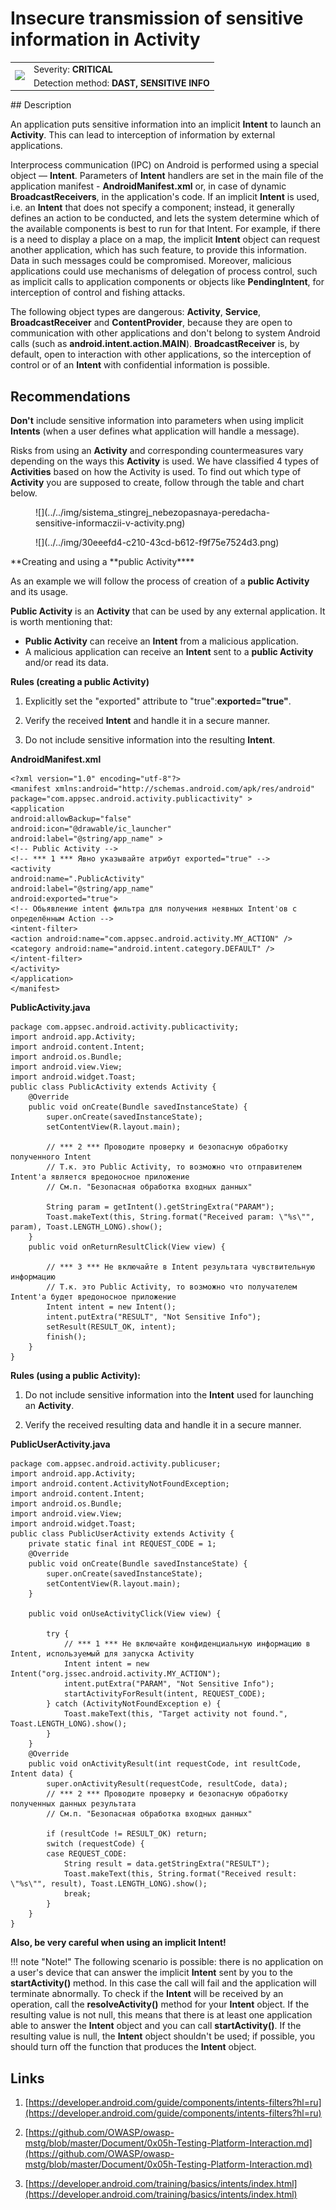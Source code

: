 # Insecure transmission of sensitive information in Activity

<table class='noborder'>
    <colgroup>
      <col/>
      <col/>
    </colgroup>
    <tbody>
      <tr>
        <td rowspan="2"><img src="../../../img/defekt_kritichnyj.png"/></td>
        <td>Severity:<strong> CRITICAL</strong></td>
      </tr>
      <tr>
        <td>Detection method:<strong> DAST, SENSITIVE INFO</strong></td>
      </tr>
    </tbody>
</table>
## Description

An application puts sensitive information into an implicit **Intent** to launch an **Activity**. This can lead to interception of information by external applications.

Interprocess communication (IPC) on Android is performed using a special object — **Intent**. Parameters of **Intent** handlers are set in the main file of the application manifest - **AndroidManifest.xml** or, in case of dynamic **BroadcastReceivers**, in the application's code. If an implicit **Intent** is used, i.e. an **Intent** that does not specify a component; instead, it generally defines an action to be conducted, and lets the system determine which of the available components is best to run for that Intent. For example, if there is a need to display a place on a map, the implicit **Intent** object can request another application, which has such feature, to provide this information. Data in such messages could be compromised. Moreover, malicious applications could use mechanisms of delegation of process control, such as implicit calls to application components or objects like **PendingIntent**, for interception of control and fishing attacks.

The following object types are dangerous: **Activity**, **Service**, **BroadcastReceiver** and **ContentProvider**, because they are open to communication with other applications and don't belong to system Android calls (such as **android.intent.action.MAIN**). **BroadcastReceiver** is, by default, open to interaction with other applications, so the interception of control or of an **Intent** with confidential information is possible.

## Recommendations

**Don't** include sensitive information into parameters when using implicit **Intents** (when a user defines what application will handle a message).

Risks from using an **Activity** and corresponding countermeasures vary depending on the ways this **Activity** is used. We have classified 4 types of **Activities** based on how the Activity is used. To find out which type of **Activity** you are supposed to create, follow through the table and chart below.

<figure markdown>
![](../../img/sistema_stingrej_nebezopasnaya-peredacha-sensitive-informaczii-v-activity.png)
</figure>
<figure markdown>
![](../../img/30eeefd4-c210-43cd-b612-f9f75e7524d3.png)
</figure>
**Creating and using a **public Activity****

As an example we will follow the process of creation of a **public Activity** and its usage.

**Public Activity** is an **Activity** that can be used by any external application. It is worth mentioning that:

* **Public Activity** can receive an **Intent** from a malicious application.
* A malicious application can receive an **Intent** sent to a **public Activity** and/or read its data.

**Rules (creating a public Activity)**

1. Explicitly set the "exported" attribute to "true":**exported="true"**.

2. Verify the received **Intent** and handle it in a secure manner.

3. Do not include sensitive information into the resulting **Intent**.

**AndroidManifest.xml**

    <?xml version="1.0" encoding="utf-8"?>
    <manifest xmlns:android="http://schemas.android.com/apk/res/android"
    package="com.appsec.android.activity.publicactivity" >
    <application
    android:allowBackup="false"
    android:icon="@drawable/ic_launcher"
    android:label="@string/app_name" >
    <!-- Public Activity -->
    <!-- *** 1 *** Явно указывайте атрибут exported="true" -->
    <activity
    android:name=".PublicActivity"
    android:label="@string/app_name"
    android:exported="true">
    <!-- Обьявление intent фильтра для получения неявных Intent'ов с определённым Action -->
    <intent-filter>
    <action android:name="com.appsec.android.activity.MY_ACTION" />
    <category android:name="android.intent.category.DEFAULT" />
    </intent-filter>
    </activity>
    </application>
    </manifest>

**PublicActivity.java**

    package com.appsec.android.activity.publicactivity;
    import android.app.Activity;
    import android.content.Intent;
    import android.os.Bundle;
    import android.view.View;
    import android.widget.Toast;
    public class PublicActivity extends Activity {
        @Override
        public void onCreate(Bundle savedInstanceState) {
            super.onCreate(savedInstanceState);
            setContentView(R.layout.main);
            
            // *** 2 *** Проводите проверку и безопасную обработку полученного Intent
            // Т.к. это Public Activity, то возможно что отправителем Intent'a является вредоносное приложение
            // См.п. "Безопасная обработка входных данных"
            
            String param = getIntent().getStringExtra("PARAM");
            Toast.makeText(this, String.format("Received param: \"%s\"", param), Toast.LENGTH_LONG).show();
        }
        public void onReturnResultClick(View view) {
            
            // *** 3 *** Не включайте в Intent результата чувствительную информацию
            // Т.к. это Public Activity, то возможно что получателем Intent'a будет вредоносное приложение
            Intent intent = new Intent();
            intent.putExtra("RESULT", "Not Sensitive Info");
            setResult(RESULT_OK, intent);
            finish();
        }
    }

**Rules (using a public Activity):**

1. Do not include sensitive information into the **Intent** used for launching an **Activity**.

2. Verify the received resulting data and handle it in a secure manner.

**PublicUserActivity.java**

    package com.appsec.android.activity.publicuser;
    import android.app.Activity;
    import android.content.ActivityNotFoundException;
    import android.content.Intent;
    import android.os.Bundle;
    import android.view.View;
    import android.widget.Toast;
    public class PublicUserActivity extends Activity {
        private static final int REQUEST_CODE = 1;
        @Override
        public void onCreate(Bundle savedInstanceState) {
            super.onCreate(savedInstanceState);
            setContentView(R.layout.main);
        }
        
        public void onUseActivityClick(View view) {
            
            try {
                // *** 1 *** Не включайте конфиденциальную информацию в Intent, используемый для запуска Activity
                Intent intent = new Intent("org.jssec.android.activity.MY_ACTION");
                intent.putExtra("PARAM", "Not Sensitive Info");
                startActivityForResult(intent, REQUEST_CODE);
            } catch (ActivityNotFoundException e) {
                Toast.makeText(this, "Target activity not found.", Toast.LENGTH_LONG).show();
            }
        }
        @Override
        public void onActivityResult(int requestCode, int resultCode, Intent data) {
            super.onActivityResult(requestCode, resultCode, data);
            // *** 2 *** Проводите проверку и безопасную обработку полученных данных результата
            // См.п. "Безопасная обработка входных данных"
            
            if (resultCode != RESULT_OK) return;
            switch (requestCode) {
            case REQUEST_CODE:
                String result = data.getStringExtra("RESULT");
                Toast.makeText(this, String.format("Received result: \"%s\"", result), Toast.LENGTH_LONG).show();
                break;
            }
        }
    }

**Also, be very careful when using an implicit Intent!**

!!! note "Note!" The following scenario is possible: there is no application on a user's device that can answer the implicit **Intent** sent by you to the **startActivity()** method. In this case the call will fail and the application will terminate abnormally. To check if the **Intent** will be received by an operation, call the **resolveActivity()** method for your **Intent** object. If the resulting value is not null, this means that there is at least one application able to answer the **Intent** object and you can call **startActivity()**. If the resulting value is null, the **Intent** object shouldn't be used; if possible, you should turn off the function that produces the **Intent** object.

## Links

1. [https://developer.android.com/guide/components/intents-filters?hl=ru](https://developer.android.com/guide/components/intents-filters?hl=ru)

2. [https://github.com/OWASP/owasp-mstg/blob/master/Document/0x05h-Testing-Platform-Interaction.md](https://github.com/OWASP/owasp-mstg/blob/master/Document/0x05h-Testing-Platform-Interaction.md)

3. [https://developer.android.com/training/basics/intents/index.html](https://developer.android.com/training/basics/intents/index.html)